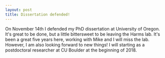 ```yaml
---
layout: post
title: Dissertation defended! 
---
```


On November 14th I defended my PhD dissertation at University of Oregon. It's great to be done, but a little bittersweet to be 
leaving the Harms lab. It's been a great five years here, working with Mike and I will miss the lab. However, I am also looking
forward to new things! I will starting as a postdoctoral researcher at CU Boulder at the beginning of 2018. 
